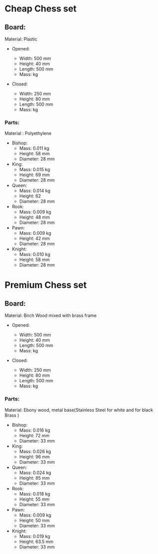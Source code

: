 # Cheap Chess set

## Board:

Material: Plastic

- Opened:

  - Width: 500 mm
  - Height: 40 mm
  - Length: 500 mm
  - Mass: kg

- Closed:
  - Width: 250 mm
  - Height: 80 mm
  - Length: 500 mm
  - Mass: kg

### Parts:

Material : Polyethylene

- Bishop:
  - Mass: 0.011 kg
  - Height: 58 mm
  - Diameter: 28 mm
- King:
  - Mass: 0.015 kg
  - Height: 69 mm
  - Diameter: 28 mm
- Queen:
  - Mass: 0.014 kg
  - Height: 62
  - Diameter: 28 mm
- Rook:
  - Mass: 0.009 kg
  - Height: 48 mm
  - Diameter: 28 mm
- Pawn:
  - Mass: 0.009 kg
  - Height: 42 mm
  - Diameter: 28 mm
- Knight:
  - Mass: 0.010 kg
  - Height: 58 mm
  - Diameter: 28 mm

# Premium Chess set

## Board:

Material: Birch Wood mixed with brass frame

- Opened:

  - Width: 500 mm
  - Height: 40 mm
  - Length: 500 mm
  - Mass: kg

- Closed:
  - Width: 250 mm
  - Height: 80 mm
  - Length: 500 mm
  - Mass: kg

### Parts:

Material: Ebony wood, metal base(Stainless Steel for white and for black Brass )

- Bishop:
  - Mass: 0.016 kg
  - Height: 72 mm
  - Diameter: 33 mm
- King:
  - Mass: 0.026 kg
  - Height: 96 mm
  - Diameter: 33 mm
- Queen:
  - Mass: 0.024 kg
  - Height: 85 mm
  - Diameter: 33 mm
- Rook:
  - Mass: 0.018 kg
  - Height: 55 mm
  - Diameter: 33 mm
- Pawn:
  - Mass: 0.009 kg
  - Height: 50 mm
  - Diameter: 33 mm
- Knight:
  - Mass: 0.019 kg
  - Height: 63.5 mm
  - Diameter: 33 mm
